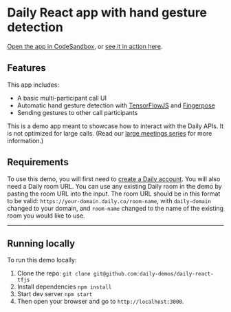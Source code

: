# Daily React app with hand gesture detection
[Open the app in CodeSandbox](https://codesandbox.io/s/github/daily-demos/daily-react-tfjs), or [see it in action here](https://890sio.csb.app/).

## Features

This app includes:

- A basic multi-participant call UI
- Automatic hand gesture detection with [TensorFlowJS](https://github.com/tensorflow/tfjs) and [Fingerpose](https://github.com/andypotato/fingerpose)
- Sending gestures to other call participants

This is a demo app meant to showcase how to interact with the Daily APIs. It is not optimized for large calls. (Read our [large meetings series](https://www.daily.co/blog/tag/large-meeting-series/) for more information.)

## Requirements

To use this demo, you will first need to [create a Daily account](https://dashboard.daily.co/signup). 
You will also need a Daily room URL. You can use any existing Daily room in the demo by pasting the room URL into the input. The room URL should be in this format to be valid: `https://your-domain.daily.co/room-name`, with `daily-domain` changed to your domain, and `room-name` changed to the name of the existing room you would like to use.

---

## Running locally

To run this demo locally:

1. Clone the repo: `git clone git@github.com:daily-demos/daily-react-tfjs`
2. Install dependencies `npm install`
3. Start dev server `npm start`
4. Then open your browser and go to `http://localhost:3000`.
